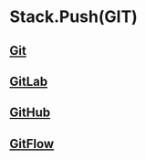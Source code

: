 # Stack.Push(GIT\)

## [Git](git/git.md)

## [GitLab](git/gitlab.md)

## [GitHub](git/github.md)

## [GitFlow](git/gitflow.md)
